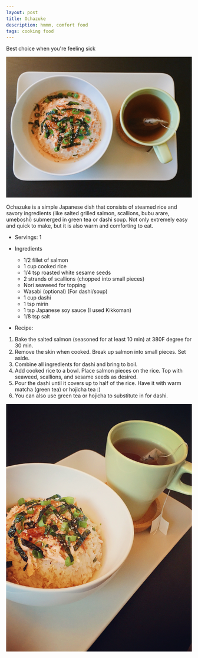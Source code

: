 ```yaml
---
layout: post
title: Ochazuke
description: hmmm, comfort food
tags: cooking food 
---
```


Best choice when you're feeling sick

![Ochazuke](/images/ochazuke-1.jpg)

Ochazuke is a simple Japanese dish that consists of steamed rice and savory ingredients (like salted grilled salmon, scallions, bubu arare, umeboshi) submerged in green tea or dashi soup.
Not only extremely easy and quick to make, but it is also warm and comforting to eat.

* Servings: 1
* Ingredients
  - 1/2 fillet of salmon
  - 1 cup cooked rice
  - 1/4 tsp roasted white sesame seeds
  - 2 strands of scallions (chopped into small pieces)
  - Nori seaweed for topping
  - Wasabi (optional)
  (For dashi/soup)
  - 1 cup dashi
  - 1 tsp mirin
  - 1 tsp Japanese soy sauce (I used Kikkoman)
  - 1/8 tsp salt

* Recipe:
1. Bake the salted salmon (seasoned for at least 10 min) at 380F degree for 30 min.
2. Remove the skin when cooked. Break up salmon into small pieces. Set aside.
3. Combine all ingredients for dashi and bring to boil.
4. Add cooked rice to a bowl. Place salmon pieces on the rice. Top with seaweed, scallions, and sesame seeds as desired.
5. Pour the dashi until it covers up to half of the rice. Have it with warm matcha (green tea) or hojicha tea :)
6. You can also use green tea or hojicha to substitute in for dashi.

![Ochazuke](/images/ochazuke-2.JPG)
